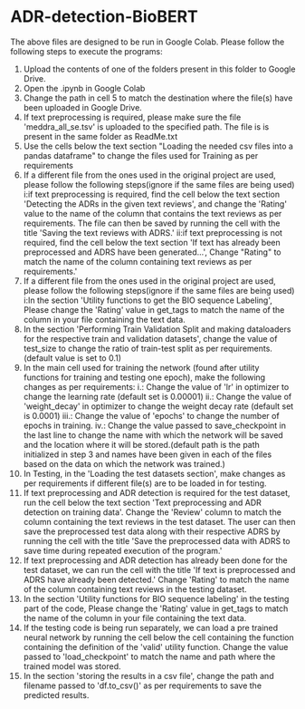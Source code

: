 # ADR-detection-BioBERT

The above files are designed to be run in Google Colab.
Please follow the following steps to execute the programs:
1. Upload the contents of one of the folders present in this folder to Google Drive.
2. Open the .ipynb in Google Colab
3. Change the path in cell 5 to match the destination where the file(s) have been uploaded in Google Drive.
4. If text preprocessing is required, please make sure the file 'meddra_all_se.tsv' is uploaded to the specified path. The file is
   is present in the same folder as ReadMe.txt
5. Use the cells below the text section "Loading the needed csv files into a pandas dataframe" to change the files used
   for Training as per requirements
6. If a different file from the ones used in the original project are used, please follow the following steps(ignore
   if the same files are being used)
	i:if text preprocessing is required, find the cell below the text section 'Detecting the ADRs in the given text reviews', and
  	  change the 'Rating' value to the name of the column that contains the text reviews as per requirements. The file can then be 
	  saved by running the cell with the title 'Saving the text reviews with ADRS.'
	ii:if text preprocessing is not required, find the cell below the text section 'If text has already been preprocessed and ADRS
	   have been generated...', Change "Rating" to match the name of the column containing text reviews as per requirements.'
7. If a different file from the ones used in the original project are used, please follow the following steps(ignore
   if the same files are being used)
	i:In the section 'Utility functions to get the BIO sequence Labeling', Please change the 'Rating' value in get_tags to match 
	  the name of the column in your file containing the text data.
8. In the section 'Performing Train Validation Split and making dataloaders for the respective train and validation datasets', change 
   the value of test_size to change the ratio of train-test split as per requirements.(default value is set to 0.1)
9. In the main cell used for training the network (found after utility functions for training and testing one epoch), make the following
   changes as per requirements:
	i.: Change the value of 'lr' in optimizer to change the learning rate (default set is 0.00001)
	ii.: Change the value of 'weight_decay' in optimizer to change the weight decay rate (default set is 0.0001)
	iii.: Change the value of 'epochs' to change the number of epochs in training.
	iv.: Change the value passed to save_checkpoint in the last line to change the name with which the network will be saved and
	     the location where it will be stored.(default path is the path initialized in step 3 and names have been given in each of
	     the files based on the data on which the network was trained.)
10. In Testing, in the 'Loading the test datasets section', make changes as per requirements if different file(s) are to be loaded in
    for testing.
11. If text preprocessing and ADR detection is required for the test dataset, run the cell below the text section 'Text preprocessing 
    and ADR detection on training data'. Change the 'Review' column to match the column containing the text reviews in the test dataset.
    The user can then save the preprocessed test data along with their respective ADRS by running the cell with the title 'Save the
    preprocessed data with ADRS to save time during repeated execution of the program.'
12. If text preprocessing and ADR detection has already been done for the test dataset, we can run the cell with the title 'If text 
    is preprocessed and ADRS have already been detected.' Change 'Rating' to match the name of the column containing text reviews in 
    the testing dataset.
13. In the section 'Utility functions for BIO sequence labeling' in the testing part of the code, Please change the 'Rating' value in
    get_tags to match the name of the column in your file containing the text data.
14. If the testing code is being run separately, we can load a pre trained neural network by running the cell below the cell containing
    the function containing the definition of the 'valid' utility function. Change the value passed to 'load_checkpoint' to match the
    name and path where the trained model was stored.
15. In the section 'storing the results in a csv file', change the path and filename passed to 'df.to_csv()' as per requirements to save
    the predicted results.

